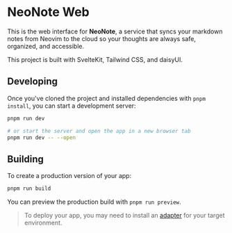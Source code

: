 # NeoNote Web

This is the web interface for **NeoNote**, a service that syncs your markdown notes from Neovim to the cloud so your thoughts are always safe, organized, and accessible.

This project is built with SvelteKit, Tailwind CSS, and daisyUI.

## Developing

Once you've cloned the project and installed dependencies with `pnpm install`, you can start a development server:

```bash
pnpm run dev

# or start the server and open the app in a new browser tab
pnpm run dev -- --open
```

## Building

To create a production version of your app:

```bash
pnpm run build
```

You can preview the production build with `pnpm run preview`.

> To deploy your app, you may need to install an [adapter](https://kit.svelte.dev/docs/adapters) for your target environment.
